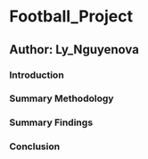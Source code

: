 # Football_Project

## Author: Ly_Nguyenova

### Introduction

### Summary Methodology

### Summary Findings

### Conclusion
